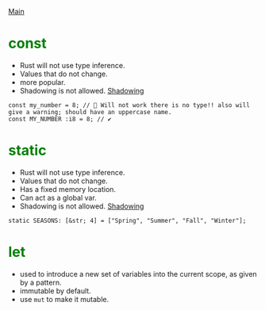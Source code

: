 [Main](index.md)

# <font color="green">const</font>

- Rust will not use type inference.
- Values that do not change.
- more popular.
- Shadowing is not allowed. [Shadowing](shadowing.md)

```
const my_number = 8; // 🛑 Will not work there is no type!! also will give a warning; should have an uppercase name.
const MY_NUMBER :i8 = 8; // ✔️
```

# <font color="green">static</font>

- Rust will not use type inference.
- Values that do not change.
- Has a fixed memory location.
- Can act as a global var.
- Shadowing is not allowed. [Shadowing](shadowing.md)

```
static SEASONS: [&str; 4] = ["Spring", "Summer", "Fall", "Winter"];
```

# <font color="green">let</font>

- used to introduce a new set of variables into the current scope, as given by a pattern.
- immutable by default.
- use `mut` to make it mutable.

